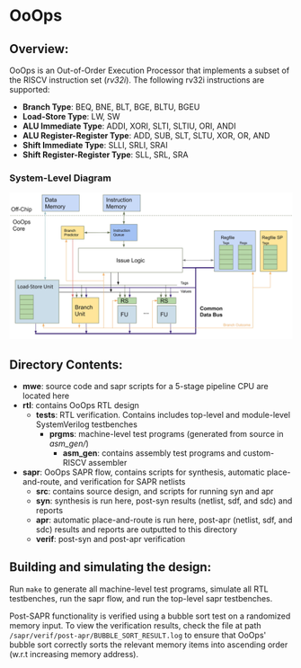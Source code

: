 # OoOps

## Overview:
OoOps is an Out-of-Order Execution Processor that implements a subset of the RISCV instruction set (*rv32i*). The following rv32i instructions are supported:
  - **Branch Type**: BEQ, BNE, BLT, BGE, BLTU, BGEU
  - **Load-Store Type**: LW, SW
  - **ALU Immediate Type**: ADDI, XORI, SLTI, SLTIU, ORI, ANDI
  - **ALU Register-Register Type**: ADD, SUB, SLT, SLTU, XOR, OR, AND
  - **Shift Immediate Type**: SLLI, SRLI, SRAI
  - **Shift Register-Register Type**: SLL, SRL, SRA

### System-Level Diagram

![OoOps!](/docs/OoOps_top_level.JPG)

## Directory Contents: 
- **mwe**: source code and sapr scripts for a 5-stage pipeline CPU are located here 
- **rtl**: contains OoOps RTL design 
    - **tests**: RTL verification. Contains includes top-level and module-level SystemVerilog testbenches
      - **prgms**: machine-level test programs (generated from source in *asm_gen/*)
        - **asm_gen**: contains assembly test programs and custom-RISCV assembler
- **sapr**: OoOps SAPR flow, contains scripts for synthesis, automatic place-and-route, and verification for SAPR netlists
    - **src**: contains source design, and scripts for running syn and apr   
    - **syn**: synthesis is run here, post-syn results (netlist, sdf, and sdc) and reports 
    - **apr**: automatic place-and-route is run here, post-apr (netlist, sdf, and sdc) results and reports are outputted to this directory
    - **verif**: post-syn and post-apr verification

## Building and simulating the design: 
Run `make` to generate all machine-level test programs, simulate all RTL testbenches, run the sapr flow, and run the top-level sapr testbenches.

Post-SAPR functionality is verified using a bubble sort test on a randomized memory input. To view the verification results, check the file at path `/sapr/verif/post-apr/BUBBLE_SORT_RESULT.log` to ensure that OoOps' bubble sort correctly sorts the relevant memory items into ascending order (w.r.t increasing memory address).



    
 